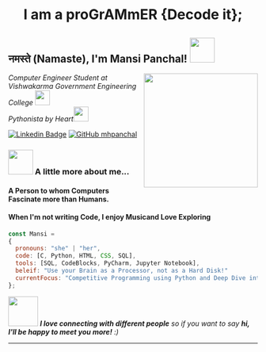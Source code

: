 <h1 align="center">
  I am a proGrAMmER {Decode it};
</h1>

<h2> नमस्ते (Namaste), I'm Mansi Panchal! <img src="https://media.giphy.com/media/mGcNjsfWAjY5AEZNw6/giphy.gif" width="50"></h2>
<img align='right' src="https://media.giphy.com/media/ieyl9zmCjO4b4t6qoY/giphy.gif" width="230">
<p><em>Computer Engineer Student at Vishwakarma Government Engineering College <img src="https://media.giphy.com/media/fYSnHlufseco8Fh93Z/giphy.gif" width="30">
  </br>Pythonista by Heart<img src="https://media.giphy.com/media/WUlplcMpOCEmTGBtBW/giphy.gif" width="30"> 
</em></p>

[![Linkedin Badge](https://img.shields.io/badge/-mhpanchal-blue?style=social&logo=Linkedin&logoColor=blue&link=https://www.linkedin.com/in/mhpanchal/)](https://www.linkedin.com/in/mhpanchal/)
[![GitHub mhpanchal](https://img.shields.io/github/followers/mhpanchal?label=follow&style=social)](https://github.com/mhpanchal)


### <img src="https://media.giphy.com/media/VgCDAzcKvsR6OM0uWg/giphy.gif" width="50"> A little more about me...  

#### A Person to whom Computers Fascinate more than Humans. 

#### When I'm not writing Code, I enjoy Musicand Love Exploring 

```javascript
const Mansi = 
{
  pronouns: "she" | "her",
  code: [C, Python, HTML, CSS, SQL],
  tools: [SQL, CodeBlocks, PyCharm, Jupyter Notebook],
  beleif: "Use your Brain as a Processor, not as a Hard Disk!"
  currentFocus: "Competitive Programming using Python and Deep Dive into AI!"
};
```

<img src="https://media.giphy.com/media/LnQjpWaON8nhr21vNW/giphy.gif" width="60"> <em><b>I love connecting with different people</b> so if you want to say <b>hi, I'll be happy to meet you more!</b> :)</em>

---
